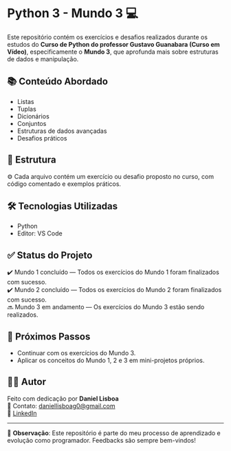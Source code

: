 # Python 3 - Mundo 3 💻

Este repositório contém os exercícios e desafios realizados durante os estudos do **Curso de Python do professor Gustavo Guanabara (Curso em Vídeo)**, especificamente o **Mundo 3**, que aprofunda mais sobre estruturas de dados e manipulação.

## 📚 Conteúdo Abordado

- Listas
- Tuplas
- Dicionários
- Conjuntos
- Estruturas de dados avançadas
- Desafios práticos

## 📂 Estrutura

⚙️ Cada arquivo contém um exercício ou desafio proposto no curso, com código comentado e exemplos práticos.

## 🛠️ Tecnologias Utilizadas

- Python
- Editor: VS Code

## ✅ Status do Projeto

✔️ Mundo 1 concluído — Todos os exercícios do Mundo 1 foram finalizados com sucesso.  
✔️ Mundo 2 concluído — Todos os exercícios do Mundo 2 foram finalizados com sucesso.  
🔜 Mundo 3 em andamento — Os exercícios do Mundo 3 estão sendo realizados.

## 📌 Próximos Passos

- Continuar com os exercícios do Mundo 3.
- Aplicar os conceitos do Mundo 1, 2 e 3 em mini-projetos próprios.

## 🙋‍♂️ Autor

Feito com dedicação por **Daniel Lisboa**  
📧 Contato: [daniellisboag0@gmail.com](mailto:daniellisboag0@gmail.com)  
🔗 [LinkedIn](https://www.linkedin.com/in/daniellisboag0/)

---

📎 **Observação**: Este repositório é parte do meu processo de aprendizado e evolução como programador. Feedbacks são sempre bem-vindos!
